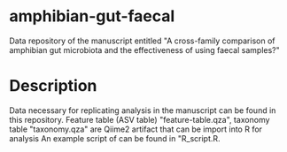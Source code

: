# amphibian-gut-faecal
Data repository of the manuscript entitled "A cross-family comparison of amphibian gut microbiota and the effectiveness of using faecal samples?"

# Description
Data necessary for replicating analysis in the manuscript can be found in this repository.
Feature table (ASV table) "feature-table.qza", taxonomy table "taxonomy.qza" are Qiime2 artifact that can be import into R for analysis
An example script of can be found in "R_script.R.

